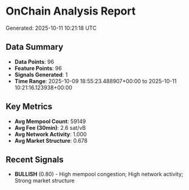 # OnChain Analysis Report
Generated: 2025-10-11 10:21:18 UTC

## Data Summary
- **Data Points**: 96
- **Feature Points**: 96
- **Signals Generated**: 1
- **Time Range**: 2025-10-09 18:55:23.488907+00:00 to 2025-10-11 10:21:16.123938+00:00

## Key Metrics
- **Avg Mempool Count**: 59149
- **Avg Fee (30min)**: 2.6 sat/vB
- **Avg Network Activity**: 1.000
- **Avg Market Structure**: 0.678

## Recent Signals
- **BULLISH** (0.80) - High mempool congestion; High network activity; Strong market structure
